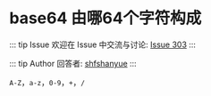 # base64 由哪64个字符构成



::: tip Issue 
 欢迎在 Issue 中交流与讨论: [Issue 303](https://github.com/shfshanyue/Daily-Question/issues/303) 
:::

::: tip Author 
回答者: [shfshanyue](https://github.com/shfshanyue) 
:::

`A-Z`，`a-z`，`0-9`，`+`，`/`